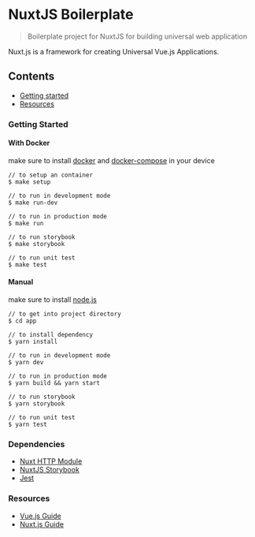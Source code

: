 # NuxtJS Boilerplate

> Boilerplate project for NuxtJS for building universal web application

Nuxt.js is a framework for creating Universal Vue.js Applications.

## Contents

- [Getting started](#getting-started)
- [Resources](#resources)

### Getting Started

#### With Docker

make sure to install [docker](https://docs.docker.com/desktop/) and [docker-compose](https://docs.docker.com/compose/install/) in your device


```
// to setup an container
$ make setup

// to run in development mode
$ make run-dev

// to run in production mode
$ make run

// to run storybook
$ make storybook

// to run unit test
$ make test
```

#### Manual

make sure to install [node.js](https://nodejs.org/en/)

```
// to get into project directory
$ cd app

// to install dependency
$ yarn install

// to run in development mode
$ yarn dev

// to run in production mode
$ yarn build && yarn start

// to run storybook
$ yarn storybook

// to run unit test
$ yarn test
```

### Dependencies

- [Nuxt HTTP Module](https://http.nuxtjs.org/)
- [NuxtJS Storybook](https://storybook.nuxtjs.org/)
- [Jest](https://jestjs.io/)

### Resources

- [Vue.js Guide](https://vuejs.org/v2/guide/)
- [Nuxt.js Guide](https://nuxtjs.org/guide)
